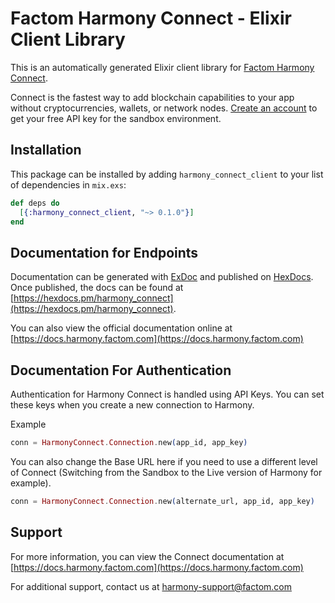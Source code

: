 # Factom Harmony Connect - Elixir Client Library

This is an automatically generated Elixir client library for [Factom Harmony Connect](https://www.factom.com/products/harmony-connect/).

Connect is the fastest way to add blockchain capabilities to your app without cryptocurrencies, wallets, or network nodes. [Create an account](https://account.factom.com/) to get your free API key for the sandbox environment.

## Installation

This package can be installed by adding `harmony_connect_client` to your list of dependencies in `mix.exs`:

```elixir
def deps do
  [{:harmony_connect_client, "~> 0.1.0"}]
end
```

## Documentation for Endpoints

Documentation can be generated with [ExDoc](https://github.com/elixir-lang/ex_doc)
and published on [HexDocs](https://hexdocs.pm). Once published, the docs can
be found at [https://hexdocs.pm/harmony_connect](https://hexdocs.pm/harmony_connect).

You can also view the official documentation online at [https://docs.harmony.factom.com](https://docs.harmony.factom.com)


## Documentation For Authentication

Authentication for Harmony Connect is handled using API Keys. You can set these keys when you create a new connection to Harmony.

Example
```elixir
conn = HarmonyConnect.Connection.new(app_id, app_key)
```

You can also change the Base URL here if you need to use a different level of Connect (Switching from the Sandbox to the Live version of Harmony for example).
```elixir
conn = HarmonyConnect.Connection.new(alternate_url, app_id, app_key)
```

## Support

For more information, you can view the Connect documentation at [https://docs.harmony.factom.com](https://docs.harmony.factom.com)


For additional support, contact us at harmony-support@factom.com

